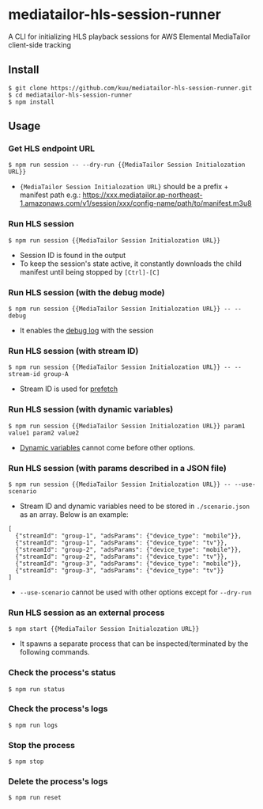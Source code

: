 # mediatailor-hls-session-runner
A CLI for initializing HLS playback sessions for AWS Elemental MediaTailor client-side tracking

## Install
```
$ git clone https://github.com/kuu/mediatailor-hls-session-runner.git
$ cd mediatailor-hls-session-runner
$ npm install
```

## Usage

### Get HLS endpoint URL
```
$ npm run session -- --dry-run {{MediaTailor Session Initialozation URL}}
```
* `{MediaTailor Session Initialozation URL}` should be a prefix + manifest path e.g.: https://xxx.mediatailor.ap-northeast-1.amazonaws.com/v1/session/xxx/config-name/path/to/manifest.m3u8

### Run HLS session
```
$ npm run session {{MediaTailor Session Initialozation URL}}
```
* Session ID is found in the output
* To keep the session's state active, it constantly downloads the child manifest until being stopped by `[Ctrl]-[C]`

### Run HLS session (with the debug mode)
```
$ npm run session {{MediaTailor Session Initialozation URL}} -- --debug
```
* It enables the [debug log](https://docs.aws.amazon.com/mediatailor/latest/ug/debug-log-mode.html) with the session

### Run HLS session (with stream ID)
```
$ npm run session {{MediaTailor Session Initialozation URL}} -- --stream-id group-A
```
* Stream ID is used for [prefetch](https://docs.aws.amazon.com/mediatailor/latest/ug/prefetching-ads.html)

### Run HLS session (with dynamic variables)
```
$ npm run session {{MediaTailor Session Initialozation URL}} param1 value1 param2 value2
```
* [Dynamic variables](https://docs.aws.amazon.com/mediatailor/latest/ug/variables.html) cannot come before other options.

### Run HLS session (with params described in a JSON file)
```
$ npm run session {{MediaTailor Session Initialozation URL}} -- --use-scenario
```
* Stream ID and dynamic variables need to be stored in `./scenario.json` as an array. Below is an example:
```
[
  {"streamId": "group-1", "adsParams": {"device_type": "mobile"}},
  {"streamId": "group-1", "adsParams": {"device_type": "tv"}},
  {"streamId": "group-2", "adsParams": {"device_type": "mobile"}},
  {"streamId": "group-2", "adsParams": {"device_type": "tv"}},
  {"streamId": "group-3", "adsParams": {"device_type": "mobile"}},
  {"streamId": "group-3", "adsParams": {"device_type": "tv"}}
]
```
* `--use-scenario` cannot be used with other options except for `--dry-run`

### Run HLS session as an external process
```
$ npm start {{MediaTailor Session Initialozation URL}}
```
* It spawns a separate process that can be inspected/terminated by the following commands.

### Check the process's status
```
$ npm run status
```

### Check the process's logs
```
$ npm run logs
```

### Stop the process
```
$ npm stop
```

### Delete the process's logs
```
$ npm run reset
```
